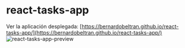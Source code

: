 # react-tasks-app
Ver la aplicación desplegada: [https://bernardobeltran.github.io/react-tasks-app/](https://bernardobeltran.github.io/react-tasks-app/)
![react-tasks-app-preview](https://user-images.githubusercontent.com/96270314/190928520-a2fa5d82-26de-42b4-aaac-b13c90a5c41b.PNG)

